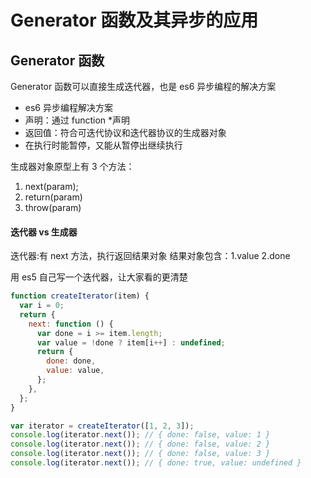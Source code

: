 # Generator 函数及其异步的应用

## Generator 函数

Generator 函数可以直接生成迭代器，也是 es6 异步编程的解决方案

- es6 异步编程解决方案
- 声明：通过 function \*声明
- 返回值：符合可迭代协议和迭代器协议的生成器对象
- 在执行时能暂停，又能从暂停出继续执行

生成器对象原型上有 3 个方法：

1. next(param);
2. return(param)
3. throw(param)

#### 迭代器 vs 生成器

迭代器:有 next 方法，执行返回结果对象 结果对象包含：1.value 2.done

用 es5 自己写一个迭代器，让大家看的更清楚

```js
function createIterator(item) {
  var i = 0;
  return {
    next: function () {
      var done = i >= item.length;
      var value = !done ? item[i++] : undefined;
      return {
        done: done,
        value: value,
      };
    },
  };
}

var iterator = createIterator([1, 2, 3]);
console.log(iterator.next()); // { done: false, value: 1 }
console.log(iterator.next()); // { done: false, value: 2 }
console.log(iterator.next()); // { done: false, value: 3 }
console.log(iterator.next()); // { done: true, value: undefined }
```
